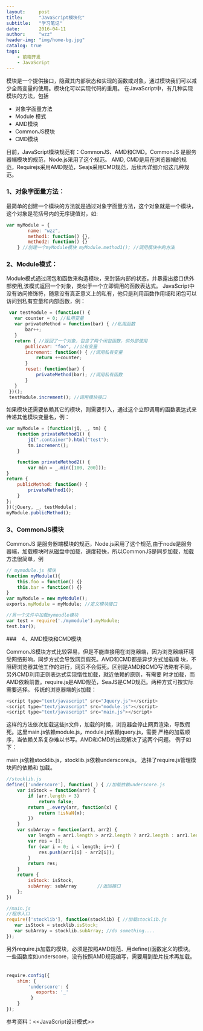```yaml
---
layout:     post
title:      "JavaScript模块化"
subtitle:   "学习笔记"
date:       2016-04-11
author:     "wzz"
header-img: "img/home-bg.jpg"
catalog: true
tags:
    - 前端开发
    - JavaScript
---
```


模块是一个提供接口，隐藏其内部状态和实现的函数或对象，通过模块我们可以减少全局变量的使用。模块化可以实现代码的重用。 在JavaScript中，有几种实现模块的方法，包括  

* 对象字面量方法
* Module 模式
* AMD模块
* CommonJS模块
* CMD模块


目前，JavaScript模块规范有：CommonJS、AMD和CMD。CommonJS 是服务器端模块的规范，Node.js采用了这个规范。 AMD, CMD是用在浏览器端的规 范，Requirejs采用AMD规范，Seajs采用CMD规范，后续再详细介绍这几种规范。

### 1、对象字面量方法：

最简单的创建一个模块的方法就是通过对象字面量方法，这个对象就是一个模块，这个对象是花括号内的无序键值对，如:

```js
var myModule = {
        name: "wzz",
        method1: function() {},
        method2: function() {}
    } //创建一个myModule模块 myModule.method1(); //调用模块中的方法
```
### 2、Module模式：

Module模式通过闭包和函数来构造模块，来封装内部的状态，并暴露出接口供外部使用,该模式返回一个对象，类似于一个立即调用的函数表达式。 JavaScript中没有访问修饰符，随意没有真正意义上的私有，他只是利用函数作用域和闭包可以访问到私有变量和内部函数，例：

```js
 var testModule = (function() {
   var counter = 0; //私用变量
   var privateMethod = function(bar) { //私用函数
       bar++;
   }
   return { //返回了一个对象，包含了两个闭包函数，供外部使用
       publicvar: "foo", //公有变量
       increment: function() { //调用私有变量
           return ++counter;
       }
       reset: function(bar) {
           privateMethod(bar); //调用私有函数
       }
   }
 })();
 testModule.increment(); //调用模块接口
 ```

如果模块还需要依赖其它的模块，则需要引入，通过这个立即调用的函数表达式来传递其他模块变量名，例：

```js
var myModule = (function(jQ, _, tm) {
    function privateMethod1() {
        jQ(".container").html("test");
        tm.increment();
    }

    function privateMethod2() {
        var min = _.min([100, 200]));
}
return {
    publicMethod: function() {
        privateMethod1();
    }
};
})(jQuery, _, testModule);
myModule.publicMethod();
```

### 3、CommonJS模块

CommonJS 是服务器端模块的规范，Node.js采用了这个规范,由于node是服务器端，加载模块时从磁盘中加载，速度较快，所以CommonJS是同步加载，加载方法很简单，例

```js
// mymodule.js 模块
function myModule(){
    this.foo = function() {}
    this.bar = function() {}
}
var myModule = new myModule();
exports.myModule = myModule; //定义模块接口

//另一个文件中加载mymoudle模块
var test = require('./mymodule').myModule;
test.bar();
```

###　4、AMD模块和CMD模块

CommonJS模块方式比较容易，但是不能直接用在浏览器端，因为浏览器端环境受网络影响，同步方式会导致网页假死。AMD和CMD都是异步方式加载模 块，不阻碍浏览器其他工作的进行，网页不会假死。区别是AMD和CMD写法略有不同，另外CMD利用正则表达式实现惰性加载，就近依赖的原则，有需要 时才加载，而AMD依赖前置。require.js是AMD规范，SeaJS是CMD规范。两种方式可按实际需要选择。 传统的浏览器端的js加载：

```js
<script type="text/javascript" src="Jquery.js"></script>
<script type="text/javascript" src="module.js"></script>
<script type="text/javascript" src="main.js"></script>
```

这样的方法依次加载这些js文件，加载的时候，浏览器会停止网页渲染，导致假死。这里main.js依赖module.js，module.js依赖jquery.js，需要 严格的加载顺序，当依赖关系复杂难以书写。AMD和CMD的出现解决了这两个问题。 例子如下：

main.js依赖stocklib.js，stocklib.js依赖underscore.js。
选择了require.js管理模块间的依赖和 加载。

```js
//stocklib.js
define(['underscore'], function(_) { //加载依赖underscore.js    
    var isStock = function(arr) {
        if (arr.length < 3)
            return false;
        return _.every(arr, function(x) {
            return !isNaN(x);
        })
    }
    var subArray = function(arr1, arr2) {
        var length = arr1.length > arr2.length ? arr2.length : arr1.length;
        var res = [];
        for (var i = 0; i < length; i++) {
            res.push(arr1[i] - arr2[i]);
        }
        return res;
    }　
    return {　
        isStock: isStock,
        subArray: subArray　　　　 //返回接口
    };
})
 ```

 ```js
//main.js
//程序入口
require(['stocklib'], function(stocklib) { //加载stocklib.js
    var isStock = stocklib.isStock;
    var subArray = stocklib.subArray; //do something....
});
```

另外require.js加载的模块，必须是按照AMD规范、用define()函数定义的模块。一些函数库如underscore，没有按照AMD规范编写，需要用到垫片技术再加载。
　　
```js
require.config({　　　　
    shim: {　　　　　　
        'underscore': {　　　　　　　　
           exports: '_'　　　　　　
         }
    }　　
});
```

参考资料：<<JavaScript设计模式>>
